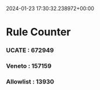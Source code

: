 2024-01-23 17:30:32.238972+00:00
# Rule Counter 
 ### UCATE : 672949

 ### Veneto : 157159

 ### Allowlist : 13930